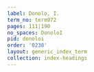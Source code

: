 ```yaml
---
label: Donolo, I.
term_no: term972
pages: 111|190
no_spaces: DonoloI
pid: donoloi
order: '0238'
layout: generic_index_term
collection: index-headings
---
```

